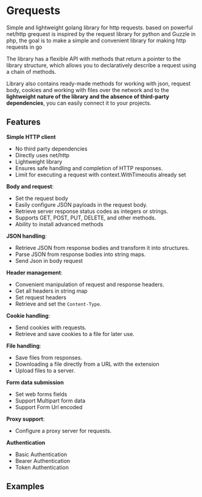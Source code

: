 # Grequests 

Simple and lightweight golang library for http requests. based on powerful net/http
grequest is inspired by the request library for python and Guzzle in php, the goal is to make a simple and convenient library for making http requests in go

The library has a flexible API with methods that return a pointer to the library structure, which allows you to declaratively describe a request using a chain of methods.

Library also contains ready-made methods for working with json, request body, cookies and working with files over the network and  to the **lightweight nature of the library and the absence of third-party dependencies**, you can easily connect it to your projects.
## Features 

**Simple HTTP client**
- No third party dependencies
- Directly uses net/http
- Lightweight library
- Ensures safe handling and completion of HTTP responses.
- Limit for executing a request with context.WithTimeoutis already set

**Body and request**:
  - Set the request body 
  - Easily configure JSON payloads in the request body.
  - Retrieve server response status codes as integers or strings.
  - Supports GET, POST, PUT, DELETE, and other methods.
  - Ability to install advanced methods

**JSON handling**:
  - Retrieve JSON from response bodies and transform it into structures.
  - Parse JSON from response bodies into string maps.
  - Send Json in body request

**Header management**:
  - Convenient manipulation of request and response headers.
  - Get all headers in string map
  - Set request headers
  - Retrieve and set the `Content-Type`.

**Cookie handling**:
  - Send cookies with requests.
  - Retrieve and save cookies to a file for later use.
  
**File handling**:
  - Save files from responses.
  - Downloading a file directly from a URL with the extension
  - Upload files to a server.

**Form data submission** 
- Set web forms fields
- Support Multipart form data
- Support Form Url encoded


**Proxy support**:
  - Configure a proxy server for requests.

**Authentication** 
- Basic Authentication
- Bearer Authentication 
- Token Authentication

## Examples
